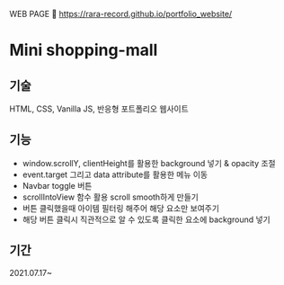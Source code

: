WEB PAGE 🌟
https://rara-record.github.io/portfolio_website/

# Mini shopping-mall

## 기술

HTML, CSS, Vanilla JS, 반응형 포트폴리오 웹사이트

## 기능

- window.scrollY, clientHeight를 활용한 background 넣기 & opacity 조절
- event.target 그리고 data attribute를 활용한 메뉴 이동 
- Navbar toggle 버튼
- scrollIntoView 함수 활용 scroll smooth하게 만들기
- 버튼 클릭했을때 아이템 필터링 해주어 해당 요소만 보여주기
- 해당 버튼 클릭시 직관적으로 알 수 있도록 클릭한 요소에 background 넣기

## 기간

2021.07.17~
